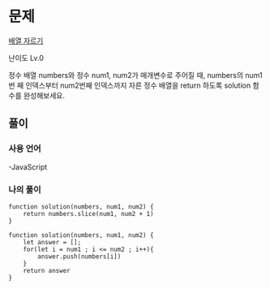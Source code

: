 # 문제

[배열 자르기](https://school.programmers.co.kr/learn/courses/30/lessons/120833)

난이도 Lv.0

정수 배열 numbers와 정수 num1, num2가 매개변수로 주어질 때, numbers의 num1번 째 인덱스부터 num2번째 인덱스까지 자른 정수 배열을 return 하도록 solution 함수를 완성해보세요.

## 풀이

### 사용 언어

-JavaScript

### 나의 풀이

```
function solution(numbers, num1, num2) {
    return numbers.slice(num1, num2 + 1)
}
```

```
function solution(numbers, num1, num2) {
    let answer = [];
    for(let i = num1 ; i <= num2 ; i++){
        answer.push(numbers[i])
    }
    return answer
}
```
